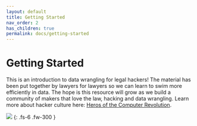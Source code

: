 ```yaml
---
layout: default
title: Getting Started
nav_order: 2
has_children: true
permalink: docs/getting-started
---
```


# Getting Started

This is an introduction to data wrangling for legal hackers!  The material has been put together by lawyers for lawyers so we can learn to swim more efficiently in data.  The hope is this resource will grow as we build a community of makers that love the law, hacking and data wrangling. Learn more about hacker culture here: [Heros of the Computer Revolution](https://www.amazon.com/dp/B003PDMKIY/ref=cm_sw_r_tw_dp_U_x_p4wPCb9WVF2VX).

![](https://images-na.ssl-images-amazon.com/images/I/51NILryveOL._SX322_BO1,204,203,200_.jpg)
{: .fs-6 .fw-300 }
